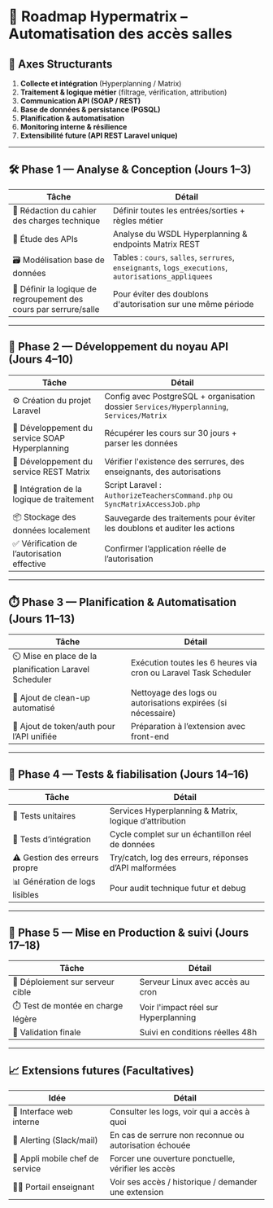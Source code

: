 
# 🧭 Roadmap Hypermatrix – Automatisation des accès salles

## 🔧 Axes Structurants
1. **Collecte et intégration** (Hyperplanning / Matrix)
2. **Traitement & logique métier** (filtrage, vérification, attribution)
3. **Communication API (SOAP / REST)**
4. **Base de données & persistance (PGSQL)**
5. **Planification & automatisation**
6. **Monitoring interne & résilience**
7. **Extensibilité future (API REST Laravel unique)**

---

## 🛠️ Phase 1 — Analyse & Conception (Jours 1–3)

| Tâche | Détail |
|-------|--------|
| 📄 Rédaction du cahier des charges technique | Définir toutes les entrées/sorties + règles métier |
| 🔌 Étude des APIs | Analyse du WSDL Hyperplanning & endpoints Matrix REST |
| 🗃️ Modélisation base de données | Tables : `cours`, `salles`, `serrures`, `enseignants`, `logs_executions`, `autorisations_appliquees` |
| 🧠 Définir la logique de regroupement des cours par serrure/salle | Pour éviter des doublons d'autorisation sur une même période |

---

## 🧪 Phase 2 — Développement du noyau API (Jours 4–10)

| Tâche | Détail |
|-------|--------|
| ⚙️ Création du projet Laravel | Config avec PostgreSQL + organisation dossier `Services/Hyperplanning`, `Services/Matrix` |
| 🔧 Développement du service SOAP Hyperplanning | Récupérer les cours sur 30 jours + parser les données |
| 🧱 Développement du service REST Matrix | Vérifier l'existence des serrures, des enseignants, des autorisations |
| 🔁 Intégration de la logique de traitement | Script Laravel : `AuthorizeTeachersCommand.php` ou `SyncMatrixAccessJob.php` |
| 📦 Stockage des données localement | Sauvegarde des traitements pour éviter les doublons et auditer les actions |
| ✅ Vérification de l’autorisation effective | Confirmer l’application réelle de l’autorisation |

---

## ⏱️ Phase 3 — Planification & Automatisation (Jours 11–13)

| Tâche | Détail |
|-------|--------|
| ⏲️ Mise en place de la planification Laravel Scheduler | Exécution toutes les 6 heures via cron ou Laravel Task Scheduler |
| 🧼 Ajout de clean-up automatisé | Nettoyage des logs ou autorisations expirées (si nécessaire) |
| 🪪 Ajout de token/auth pour l’API unifiée | Préparation à l’extension avec front-end |

---

## 🧪 Phase 4 — Tests & fiabilisation (Jours 14–16)

| Tâche | Détail |
|-------|--------|
| 🧪 Tests unitaires | Services Hyperplanning & Matrix, logique d’attribution |
| 🧪 Tests d’intégration | Cycle complet sur un échantillon réel de données |
| ⚠️ Gestion des erreurs propre | Try/catch, log des erreurs, réponses d’API malformées |
| 📊 Génération de logs lisibles | Pour audit technique futur et debug |

---

## 🚀 Phase 5 — Mise en Production & suivi (Jours 17–18)

| Tâche | Détail |
|-------|--------|
| 🚀 Déploiement sur serveur cible | Serveur Linux avec accès au cron |
| ⏱️ Test de montée en charge légère | Voir l'impact réel sur Hyperplanning |
| 🧾 Validation finale | Suivi en conditions réelles 48h |

---

## 📈 Extensions futures (Facultatives)

| Idée | Détail |
|------|--------|
| 🧍 Interface web interne | Consulter les logs, voir qui a accès à quoi |
| 🔔 Alerting (Slack/mail) | En cas de serrure non reconnue ou autorisation échouée |
| 📱 Appli mobile chef de service | Forcer une ouverture ponctuelle, vérifier les accès |
| 👩‍🏫 Portail enseignant | Voir ses accès / historique / demander une extension |

